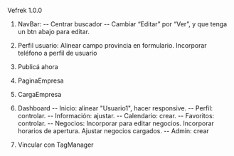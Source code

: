Vefrek 1.0.0

1. NavBar:
   -- Centrar buscador
   -- Cambiar “Editar” por “Ver”, y que tenga un btn abajo para editar.
2. Perfil usuario: Alinear campo provincia en formulario. Incorporar teléfono a perfil de usuario
3. Publicá ahora
4. PaginaEmpresa
5. CargaEmpresa
6. Dashboard
   -- Inicio: alinear "Usuario1", hacer responsive.
   -- Perfil: controlar.
   -- Información: ajustar.
   -- Calendario: crear.
   -- Favoritos: controlar.
   -- Negocios: Incorporar para editar negocios. Incorporar horarios de apertura. Ajustar negocios cargados.
   -- Admin: crear

7. Vincular con TagManager
